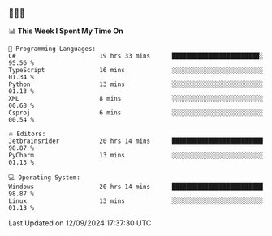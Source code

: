 ### 👋👋👋
<!--START_SECTION:waka-->
📊 **This Week I Spent My Time On** 

```text
💬 Programming Languages: 
C#                       19 hrs 33 mins      ████████████████████████░   95.56 % 
TypeScript               16 mins             ░░░░░░░░░░░░░░░░░░░░░░░░░   01.34 % 
Python                   13 mins             ░░░░░░░░░░░░░░░░░░░░░░░░░   01.13 % 
XML                      8 mins              ░░░░░░░░░░░░░░░░░░░░░░░░░   00.68 % 
Csproj                   6 mins              ░░░░░░░░░░░░░░░░░░░░░░░░░   00.54 % 

🔥 Editors: 
Jetbrainsrider           20 hrs 14 mins      █████████████████████████   98.87 % 
PyCharm                  13 mins             ░░░░░░░░░░░░░░░░░░░░░░░░░   01.13 % 

💻 Operating System: 
Windows                  20 hrs 14 mins      █████████████████████████   98.87 % 
Linux                    13 mins             ░░░░░░░░░░░░░░░░░░░░░░░░░   01.13 % 
```


 Last Updated on 12/09/2024 17:37:30 UTC
<!--END_SECTION:waka-->
